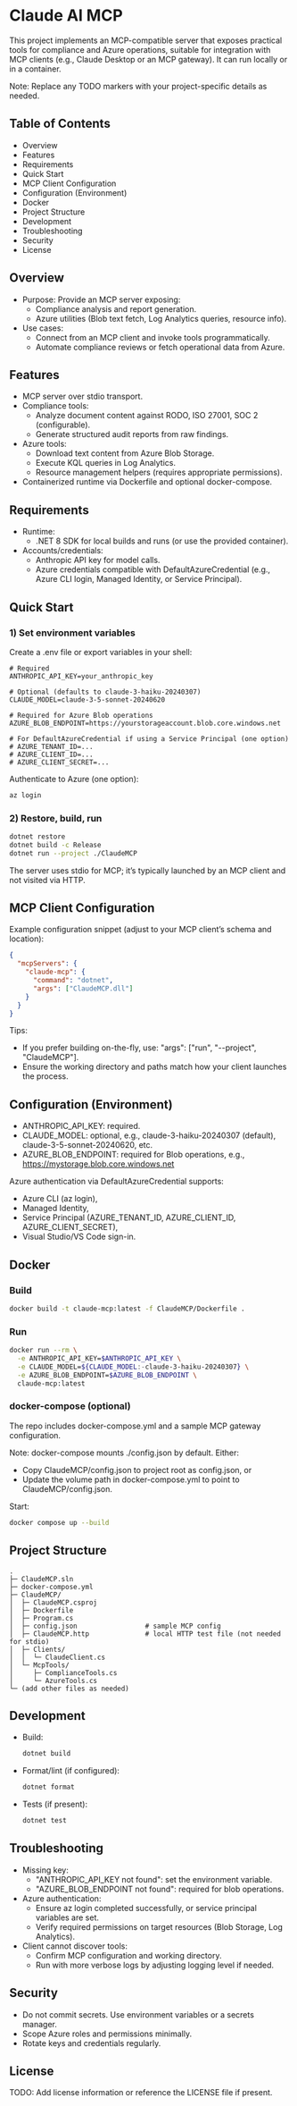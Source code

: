 # Claude AI MCP

This project implements an MCP-compatible server that exposes practical tools for compliance and Azure operations, suitable for integration with MCP clients (e.g., Claude Desktop or an MCP gateway). It can run locally or in a container.

Note: Replace any TODO markers with your project-specific details as needed.

## Table of Contents
- Overview
- Features
- Requirements
- Quick Start
- MCP Client Configuration
- Configuration (Environment)
- Docker
- Project Structure
- Development
- Troubleshooting
- Security
- License

## Overview
- Purpose: Provide an MCP server exposing:
  - Compliance analysis and report generation.
  - Azure utilities (Blob text fetch, Log Analytics queries, resource info).
- Use cases:
  - Connect from an MCP client and invoke tools programmatically.
  - Automate compliance reviews or fetch operational data from Azure.

## Features
- MCP server over stdio transport.
- Compliance tools:
  - Analyze document content against RODO, ISO 27001, SOC 2 (configurable).
  - Generate structured audit reports from raw findings.
- Azure tools:
  - Download text content from Azure Blob Storage.
  - Execute KQL queries in Log Analytics.
  - Resource management helpers (requires appropriate permissions).
- Containerized runtime via Dockerfile and optional docker-compose.

## Requirements
- Runtime:
  - .NET 8 SDK for local builds and runs (or use the provided container).
- Accounts/credentials:
  - Anthropic API key for model calls.
  - Azure credentials compatible with DefaultAzureCredential (e.g., Azure CLI login, Managed Identity, or Service Principal).

## Quick Start

### 1) Set environment variables
Create a .env file or export variables in your shell:
```dotenv
# Required
ANTHROPIC_API_KEY=your_anthropic_key

# Optional (defaults to claude-3-haiku-20240307)
CLAUDE_MODEL=claude-3-5-sonnet-20240620

# Required for Azure Blob operations
AZURE_BLOB_ENDPOINT=https://yourstorageaccount.blob.core.windows.net

# For DefaultAzureCredential if using a Service Principal (one option)
# AZURE_TENANT_ID=...
# AZURE_CLIENT_ID=...
# AZURE_CLIENT_SECRET=...
```

Authenticate to Azure (one option):
```bash
az login
```

### 2) Restore, build, run
```bash
dotnet restore
dotnet build -c Release
dotnet run --project ./ClaudeMCP
```

The server uses stdio for MCP; it’s typically launched by an MCP client and not visited via HTTP.

## MCP Client Configuration

Example configuration snippet (adjust to your MCP client’s schema and location):
```json
{
  "mcpServers": {
    "claude-mcp": {
      "command": "dotnet",
      "args": ["ClaudeMCP.dll"]
    }
  }
}
```

Tips:
- If you prefer building on-the-fly, use: "args": ["run", "--project", "ClaudeMCP"].
- Ensure the working directory and paths match how your client launches the process.

## Configuration (Environment)

- ANTHROPIC_API_KEY: required.
- CLAUDE_MODEL: optional, e.g., claude-3-haiku-20240307 (default), claude-3-5-sonnet-20240620, etc.
- AZURE_BLOB_ENDPOINT: required for Blob operations, e.g., https://mystorage.blob.core.windows.net

Azure authentication via DefaultAzureCredential supports:
- Azure CLI (az login),
- Managed Identity,
- Service Principal (AZURE_TENANT_ID, AZURE_CLIENT_ID, AZURE_CLIENT_SECRET),
- Visual Studio/VS Code sign-in.

## Docker

### Build
```bash
docker build -t claude-mcp:latest -f ClaudeMCP/Dockerfile .
```

### Run
```bash
docker run --rm \
  -e ANTHROPIC_API_KEY=$ANTHROPIC_API_KEY \
  -e CLAUDE_MODEL=${CLAUDE_MODEL:-claude-3-haiku-20240307} \
  -e AZURE_BLOB_ENDPOINT=$AZURE_BLOB_ENDPOINT \
  claude-mcp:latest
```

### docker-compose (optional)
The repo includes docker-compose.yml and a sample MCP gateway configuration.

Note: docker-compose mounts ./config.json by default. Either:
- Copy ClaudeMCP/config.json to project root as config.json, or
- Update the volume path in docker-compose.yml to point to ClaudeMCP/config.json.

Start:
```bash
docker compose up --build
```

## Project Structure
```
.
├─ ClaudeMCP.sln
├─ docker-compose.yml
├─ ClaudeMCP/
│  ├─ ClaudeMCP.csproj
│  ├─ Dockerfile
│  ├─ Program.cs
│  ├─ config.json                 # sample MCP config
│  ├─ ClaudeMCP.http              # local HTTP test file (not needed for stdio)
│  ├─ Clients/
│  │  └─ ClaudeClient.cs
│  └─ McpTools/
│     ├─ ComplianceTools.cs
│     └─ AzureTools.cs
└─ (add other files as needed)
```

## Development
- Build:
  ```bash
  dotnet build
  ```
- Format/lint (if configured):
  ```bash
  dotnet format
  ```
- Tests (if present):
  ```bash
  dotnet test
  ```

## Troubleshooting
- Missing key:
  - "ANTHROPIC_API_KEY not found": set the environment variable.
  - "AZURE_BLOB_ENDPOINT not found": required for blob operations.
- Azure authentication:
  - Ensure az login completed successfully, or service principal variables are set.
  - Verify required permissions on target resources (Blob Storage, Log Analytics).
- Client cannot discover tools:
  - Confirm MCP configuration and working directory.
  - Run with more verbose logs by adjusting logging level if needed.

## Security
- Do not commit secrets. Use environment variables or a secrets manager.
- Scope Azure roles and permissions minimally.
- Rotate keys and credentials regularly.

## License
TODO: Add license information or reference the LICENSE file if present.

